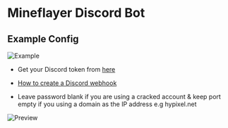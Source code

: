# Mineflayer Discord Bot

## Example Config

![Example](https://imgur.com/OrWr4da.png)

- Get your Discord token from [here](https://discord.com/developers/applications)
- [How to create a Discord webhook](https://hookdeck.com/webhooks/platforms/how-to-get-started-with-discord-webhooks#how-do-i-add-a-webhook-to-discord)

- Leave password blank if you are using a cracked account & keep port empty if you using a domain as the IP address e.g hypixel.net

![Preview](https://imgur.com/Jg5oTky.png)
